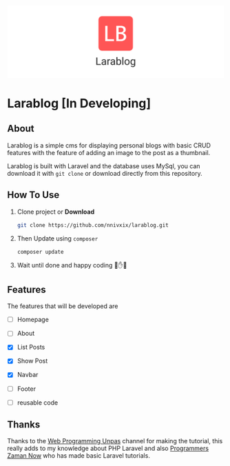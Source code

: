 ![larablog image](./public/img/larablog.jpg)


# Larablog [In Developing]

## About

Larablog is a simple cms for displaying personal blogs with basic CRUD features with the feature of adding an image to the post as a thumbnail.

Larablog is built with Laravel and the database uses MySql, you can download it with `git clone` or download directly from this repository.

## How To Use

1. Clone project or **Download**

   ```bash
   git clone https://github.com/nnivxix/larablog.git 
   ```

2. Then Update using `composer`

   ```bash
   composer update
   ```

3. Wait until done and happy coding 🤟✋🤚


## Features

The features that will be developed are

- [ ] Homepage

- [ ] About
- [x] List Posts
- [x] Show Post
- [x]  Navbar
- [ ]   Footer
- [ ]    reusable code

## Thanks

Thanks to the [Web Programming Unpas](https://youtube.com/playlist?list=PLFIM0718LjIWiihbBIq-SWPU6b6x21Q_2) channel for making the tutorial, this really adds to my knowledge about PHP Laravel and also [Programmers Zaman Now](https://youtu.be/ClMX6TXvh_o) who has made basic Laravel tutorials.
